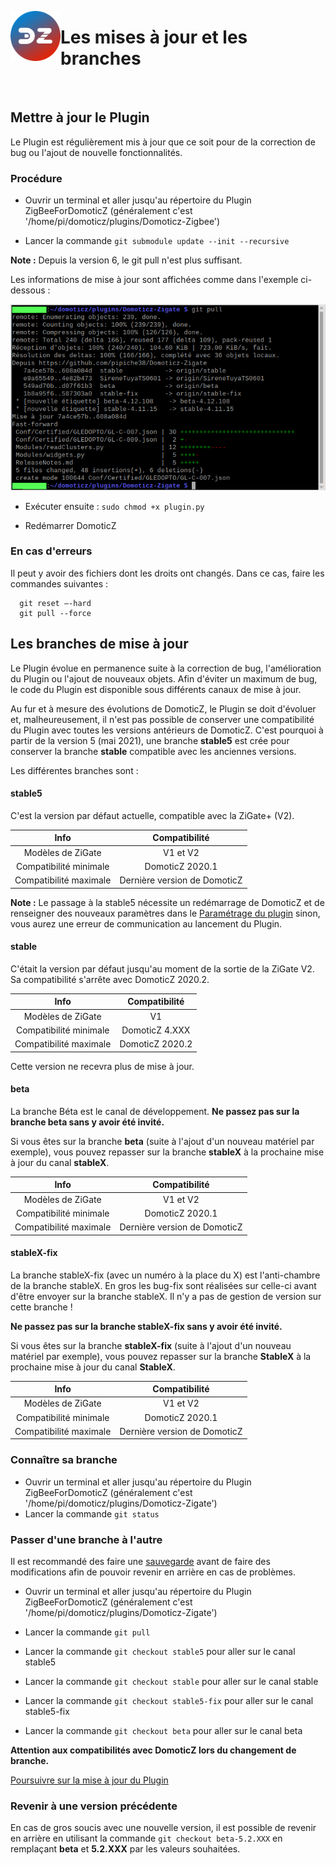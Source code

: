 <a href="Home.md"><img align="left" width="80" height="80" src="../Images/logo_Z4D.png" alt="Logo"></a>

# Les mises à jour et les branches

</br>

## Mettre à jour le Plugin

Le Plugin est régulièrement mis à jour que ce soit pour de la correction de bug ou l'ajout de nouvelle fonctionnalités.


### Procédure

* Ouvrir un terminal et aller jusqu'au répertoire du Plugin ZigBeeForDomoticZ (généralement c'est '/home/pi/domoticz/plugins/Domoticz-Zigbee')

* Lancer la commande `git submodule update --init --recursive`

__Note :__ Depuis la version 6, le git pull n'est plus suffisant.

Les informations de mise à jour sont affichées comme dans l'exemple  ci-dessous :

![Mise à jour](../Images/Git-Pull.png)

* Exécuter ensuite : `sudo chmod +x plugin.py`

* Redémarrer DomoticZ


### En cas d'erreurs


Il peut y avoir des fichiers dont les droits ont changés. Dans ce cas, faire les commandes suivantes :

```
  git reset –-hard
  git pull --force
 ```

## Les branches de mise à jour


Le Plugin évolue en permanence suite à la correction de bug, l'amélioration du Plugin ou l'ajout de nouveaux objets. Afin d'éviter un maximum de bug, le code du Plugin est disponible sous différents canaux de mise à jour.

Au fur et à mesure des évolutions de DomoticZ, le Plugin se doit d'évoluer et, malheureusement, il n'est pas possible de conserver une compatibilité du Plugin avec toutes les versions antérieurs de DomoticZ. C'est pourquoi à partir de la version 5 (mai 2021), une branche __stable5__ est crée pour conserver la branche __stable__ compatible avec les anciennes versions.

Les différentes branches sont :

#### stable5

C'est la version par défaut actuelle, compatible avec la ZiGate+ (V2).

| Info  | Compatibilité  |
| :------------: |:---------------:|
| Modèles de ZiGate | V1 et V2 |
| Compatibilité minimale | DomoticZ 2020.1 |
| Compatibilité maximale | Dernière version de DomoticZ |

__Note :__ Le passage à la stable5 nécessite un redémarrage de DomoticZ et de renseigner des nouveaux paramètres dans le [Paramétrage du plugin](Plugin_Parametrage.md) sinon, vous aurez une erreur de communication au lancement du Plugin.

#### stable

C'était la version par défaut jusqu'au moment de la sortie de la ZiGate V2.
Sa compatibilité s'arrête avec DomoticZ 2020.2.

| Info  | Compatibilité  |
| :------------: |:---------------:|
| Modèles de ZiGate | V1 |
| Compatibilité minimale | DomoticZ 4.XXX |
| Compatibilité maximale | DomoticZ 2020.2 |

Cette version ne recevra plus de mise à jour.

#### beta

La branche Béta est le canal de développement. __Ne passez pas sur la branche beta sans y avoir été invité.__

Si vous êtes sur la branche __beta__ (suite à l'ajout d'un nouveau matériel par exemple), vous pouvez repasser sur la branche __stableX__ à la prochaine mise à jour du canal __stableX__.

| Info  | Compatibilité  |
| :------------: |:---------------:|
| Modèles de ZiGate | V1 et V2 |
| Compatibilité minimale | DomoticZ 2020.1 |
| Compatibilité maximale | Dernière version de DomoticZ |

#### stableX-fix

La branche stableX-fix (avec un numéro à la place du X) est l'anti-chambre de la branche stableX. En gros les bug-fix sont réalisées sur celle-ci avant d'être envoyer sur la branche stableX. Il n'y a pas de gestion de version sur cette branche !

__Ne passez pas sur la branche stableX-fix sans y avoir été invité.__

Si vous êtes sur la branche __stableX-fix__ (suite à l'ajout d'un nouveau matériel par exemple), vous pouvez repasser sur la branche __StableX__ à la prochaine mise à jour du canal __StableX__.

| Info  | Compatibilité  |
| :------------: |:---------------:|
| Modèles de ZiGate | V1 et V2 |
| Compatibilité minimale | DomoticZ 2020.1 |
| Compatibilité maximale | Dernière version de DomoticZ |



### Connaître sa branche


* Ouvrir un terminal et aller jusqu'au répertoire du Plugin ZigBeeForDomoticZ (généralement c'est '/home/pi/domoticz/plugins/Domoticz-Zigate')
* Lancer la commande `git status`


### Passer d'une branche à l'autre

Il est recommandé des faire une [sauvegarde](Plugin_Sauvegardes.md) avant de faire des modifications afin de pouvoir revenir en arrière en cas de problèmes.

* Ouvrir un terminal et aller jusqu'au répertoire du Plugin ZigBeeForDomoticZ (généralement c'est '/home/pi/domoticz/plugins/Domoticz-Zigate')

* Lancer la commande `git pull`

* Lancer la commande `git checkout stable5` pour aller sur le canal stable5
* Lancer la commande `git checkout stable` pour aller sur le canal stable
* Lancer la commande `git checkout stable5-fix` pour aller sur le canal stable5-fix
* Lancer la commande `git checkout beta` pour aller sur le canal beta

__Attention aux compatibilités avec DomoticZ lors du changement de branche.__

[Poursuivre sur la mise à jour du Plugin](Home.md#mises-%C3%A0-jour-du-plugin)


### Revenir à une version précédente

En cas de gros soucis avec une nouvelle version, il est possible de revenir en arrière en utilisant la commande `git checkout beta-5.2.XXX` en remplaçant __beta__ et __5.2.XXX__ par les valeurs souhaitées.
